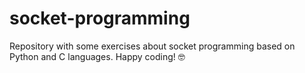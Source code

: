 # socket-programming
Repository with some exercises about socket programming based on Python and C languages.
Happy coding! 🤓
